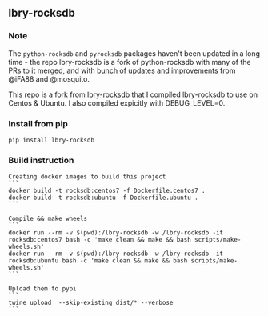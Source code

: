 ## lbry-rocksdb

### Note

The `python-rocksdb` and `pyrocksdb` packages haven't been updated in a long time - the repo lbry-rocksdb is a fork of python-rocksdb with many of the PRs to it merged, and with [bunch of updates and improvements](https://github.com/iFA88/python-rocksdb) from @iFA88 and @mosquito.

This repo is a fork from [lbry-rocksdb](https://github.com/lbryio/lbry-rocksdb) that I compiled lbry-rocksdb to use on Centos & Ubuntu. I also compiled expicitly with DEBUG_LEVEL=0.

### Install from pip

    pip install lbry-rocksdb

### Build instruction

    Creating docker images to build this project
    ```
    docker build -t rocksdb:centos7 -f Dockerfile.centos7 .
    docker build -t rocksdb:ubuntu -f Dockerfile.ubuntu .
    ```

    Compile && make wheels
    ```
    docker run --rm -v $(pwd):/lbry-rocksdb -w /lbry-rocksdb -it rocksdb:centos7 bash -c 'make clean && make && bash scripts/make-wheels.sh'
    docker run --rm -v $(pwd):/lbry-rocksdb -w /lbry-rocksdb -it rocksdb:ubuntu bash -c 'make clean && make && bash scripts/make-wheels.sh'
    ```

    Upload them to pypi
    ```
    twine upload  --skip-existing dist/* --verbose
    ```
